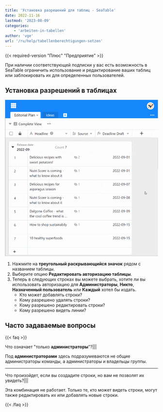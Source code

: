 ```yaml
---
title: 'Установка разрешений для таблиц - SeaTable'
date: 2022-11-16
lastmod: '2023-08-09'
categories:
    - 'arbeiten-in-tabellen'
author: 'vge'
url: '/ru/help/tabellenberechtigungen-setzen'
---
```


{{< required-version "Плюс" "Предприятие" >}}

При наличии соответствующей подписки у вас есть возможность в SeaTable ограничить использование и редактирование ваших таблиц или заблокировать их для определенных пользователей.

## Установка разрешений в таблицах

![Установите соответствие требованиям к столу](images/Tabellenberechtigung-setzen-1.gif)

1. Нажмите на **треугольный раскрывающийся значок** рядом с названием таблицы.
2. Выберите опцию **Редактировать авторизацию таблицы**.
3. Теперь в следующих строках вы можете выбрать, хотите ли вы использовать авторизацию для **Администраторы**, **Никто**, **Назначенный пользователь** или **Каждый** хотел бы издать.
    - Кто может добавлять строки?
    - Кому разрешено удалять строки?
    - Кому разрешено редактировать строки?
    - Кому разрешено видеть линии?

## Часто задаваемые вопросы

{{< faq >}}

Что означает "только **администраторы**"?|||

Под **администраторами** здесь подразумеваются не общие администраторы команды, а администраторы и владельцы группы.

---

Что произойдет, если вы создадите строки, но вам не позволят их увидеть?|||

Эта комбинация не работает. Только те, кто может видеть строки, могут также редактировать их или добавлять новые строки.

{{< /faq >}}
